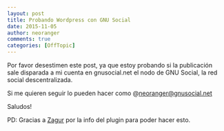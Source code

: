 ```yaml
---
layout: post
title: Probando Wordpress con GNU Social
date: 2015-11-05
author: neoranger
comments: true
categories: [OffTopic]
---
```

Por favor desestimen este post, ya que estoy probando si la publicación sale disparada a mi cuenta en gnusocial.net el nodo de GNU Social, la red social descentralizada.

Si me quieren seguir lo pueden hacer como @neoranger@gnusocial.net

Saludos!

PD: Gracias a <a href="http://portallinux.es/conectar-quitter-con-wordpress/">Zagur</a> por la info del plugin para poder hacer esto.
